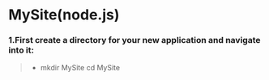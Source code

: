 # MySite(node.js)

### 1.First create a directory for your new application and navigate into it:
 > - mkdir MySite
cd MySite
